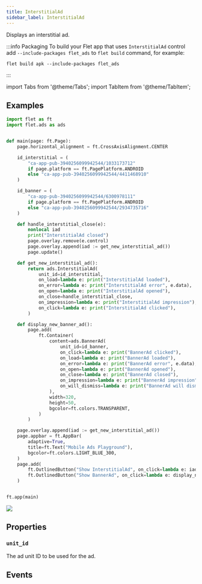 ```yaml
---
title: InterstitialAd
sidebar_label: InterstitialAd
---
```


Displays an interstitial ad.

:::info Packaging
To build your Flet app that uses `InterstitialAd` control add `--include-packages flet_ads` to `flet build` command, for
example:

```
flet build apk --include-packages flet_ads
```
:::

import Tabs from '@theme/Tabs';
import TabItem from '@theme/TabItem';

## Examples

<Tabs groupId="language">
  <TabItem value="python" label="Python" default>

```python
import flet as ft
import flet.ads as ads


def main(page: ft.Page):
    page.horizontal_alignment = ft.CrossAxisAlignment.CENTER

    id_interstitial = (
        "ca-app-pub-3940256099942544/1033173712"
        if page.platform == ft.PagePlatform.ANDROID
        else "ca-app-pub-3940256099942544/4411468910"
    )

    id_banner = (
        "ca-app-pub-3940256099942544/6300978111"
        if page.platform == ft.PagePlatform.ANDROID
        else "ca-app-pub-3940256099942544/2934735716"
    )

    def handle_interstitial_close(e):
        nonlocal iad
        print("InterstitialAd closed")
        page.overlay.remove(e.control)
        page.overlay.append(iad := get_new_interstitial_ad())
        page.update()

    def get_new_interstitial_ad():
        return ads.InterstitialAd(
            unit_id=id_interstitial,
            on_load=lambda e: print("InterstitialAd loaded"),
            on_error=lambda e: print("InterstitialAd error", e.data),
            on_open=lambda e: print("InterstitialAd opened"),
            on_close=handle_interstitial_close,
            on_impression=lambda e: print("InterstitialAd impression"),
            on_click=lambda e: print("InterstitialAd clicked"),
        )

    def display_new_banner_ad():
        page.add(
            ft.Container(
                content=ads.BannerAd(
                    unit_id=id_banner,
                    on_click=lambda e: print("BannerAd clicked"),
                    on_load=lambda e: print("BannerAd loaded"),
                    on_error=lambda e: print("BannerAd error", e.data),
                    on_open=lambda e: print("BannerAd opened"),
                    on_close=lambda e: print("BannerAd closed"),
                    on_impression=lambda e: print("BannerAd impression"),
                    on_will_dismiss=lambda e: print("BannerAd will dismiss"),
                ),
                width=320,
                height=50,
                bgcolor=ft.colors.TRANSPARENT,
            )
        )

    page.overlay.append(iad := get_new_interstitial_ad())
    page.appbar = ft.AppBar(
        adaptive=True,
        title=ft.Text("Mobile Ads Playground"),
        bgcolor=ft.colors.LIGHT_BLUE_300,
    )
    page.add(
        ft.OutlinedButton("Show InterstitialAd", on_click=lambda e: iad.show()),
        ft.OutlinedButton("Show BannerAd", on_click=lambda e: display_new_banner_ad()),
    )


ft.app(main)
```

  </TabItem>
</Tabs>
<img src="/img/docs/controls/ads/ads.gif" className="screenshot-20" />

## Properties

### `unit_id`

The ad unit ID to be used for the ad.

## Events
